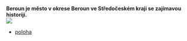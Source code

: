 **Beroun je město v okrese Beroun ve Středočeském kraji se zajímavou historijí.** \
![](https://www.mesto-beroun.cz/data/editor/713cs_8.jpg?gcm_date=1274785535)
- [poloha](/poloha.md)
